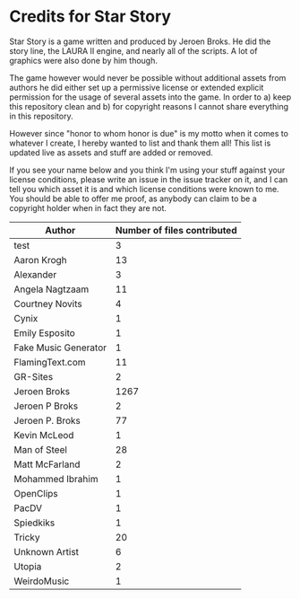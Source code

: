 # Credits for Star Story


Star Story is a game written and produced by Jeroen Broks. He did the story line, the LAURA II engine, and nearly all of the scripts. A lot of graphics were also done by him though.


The game however would never be possible without additional assets from authors he did either set up a permissive license or extended explicit permission for the usage of several assets into the game. In order to a) keep this repository clean and b) for copyright reasons I cannot share everything in this repository.

However since "honor to whom honor is due" is my motto when it comes to whatever I create, I hereby wanted to list and thank them all! This list is updated live as assets and stuff are added or removed. 

If you see your name below and you think I'm using your stuff against your license conditions, please write an issue in the issue tracker on it, and I can tell you which asset it is and which license conditions were known to me. You should be able to offer me proof, as anybody can claim to be a copyright holder when in fact they are not.



Author | Number of files contributed
--|--
test | 3
Aaron Krogh | 13
Alexander | 3
Angela Nagtzaam | 11
Courtney Novits | 4
Cynix | 1
Emily Esposito | 1
Fake Music Generator | 1
FlamingText.com | 11
GR-Sites | 2
Jeroen Broks | 1267
Jeroen P Broks | 2
Jeroen P. Broks | 77
Kevin McLeod | 1
Man of Steel | 28
Matt McFarland | 2
Mohammed Ibrahim | 1
OpenClips | 1
PacDV | 1
Spiedkiks | 1
Tricky | 20
Unknown Artist | 6
Utopia | 2
WeirdoMusic | 1
